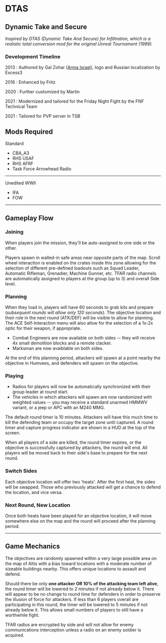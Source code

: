 # DTAS

## **Dynamic Take and Secure**

_Inspired by DTAS (Dynamic Take And Secure) for Infiltration, which is a realistic total conversion mod for the original Unreal Tournament (1999)._

### Development Timeline

2013 : Authored by Gal Zohar ([Arma Israel](www.arma-il.info)), logo and Russian localization by Excess3

2016 : Enhanced by Fritz

2020 : Further customized by Martin

2021 : Modernized and tailored for the Friday Night Fight by the FNF Technical Team

2021 : Tailored for PVP server in TSB


## Mods Required

Standard
- CBA_A3
- RHS USAF
- RHS AFRF
- Task Force Arrowhead Radio

---
Unedited
WWII
- IFA
- FOW

---

## Gameplay Flow

### **Joining**

When players join the mission, they'll be auto-assigned to one side or the other.

Players spawn in walled-in safe areas near opposite parts of the map. Scroll wheel interaction is enabled on the crates inside this zone allowing for the selection of different pre-defined loadouts such as Squad Leader, Automatic Rifleman, Grenadier, Machine Gunner, etc. TFAR radio channels are automatically assigned to players at the group (up to 3) and overall Side level.

### **Planning**

When they load in, players will have 60 seconds to grab kits and prepare (_subsequent rounds will allow only 120 seconds_). The objective location and their role in the next round (ATK/DEF) will be visible to allow for planning. The ACE Self-Interaction menu will also allow for the selection of a 1x-2x optic for their weapon, if appropriate.

- Combat Engineers are now available on both sides -- they will receive 4x small demolition blocks and a remote clacker.
- Marksman are now avaiblable on both sides.

At the end of this planning period, attackers will spawn at a point nearby the objective in Humvees, and defenders will spawn on the objective. 

### **Playing**

- Radios for players will now be automatically synchronized with their group leader at round start.
- The vehicles in which attackers will spawn are now randomized with weighted values -- you may receive a standard unarmed HMMWV variant, or a jeep or APC with an M240 MMG.

The default round timer is 10 minutes. Attackers will have this much time to kill the defending team or occupy the target zone until captured. A round timer and capture progress indicator are shown in a HUD at the top of the screen.

When all players of a side are killed, the round timer expires, or the objective is successfully captured by attackers, the round will end. All players will be moved back to their side's base to prepare for the next round.

### **Switch Sides**

Each objective location will offer two 'heats'. After the first heat, the sides will be swapped. Those who previously attacked will get a chance to defend the location, and vice versa.

### **Next Round, New Location**

Once both heats have been played for an objective location, it will move somewhere else on the map and the round will proceed after the planning period.

---

## Game Mechanics

The objectives are randomly spawned within a very large possible area on the map of Altis with a bias toward locations with a moderate number of sizeable buildings nearby. This offers unique locations to assault and defend.

Should there be only **one attacker OR 10% of the attacking team left alive**, the round timer will be lowered to 2 minutes if not already below it. There will appear to be no change to round time for defenders in order to preserve the illusion of force for attackers. If less than 6 players overall are participating in this round, the timer will be lowered to 5 minutes if not already below it. This allows small numbers of players to still have a worthwhile fight.

TFAR radios are encrypted by side and will not allow for enemy communications interception unless a radio on an enemy soldier is acquired.


